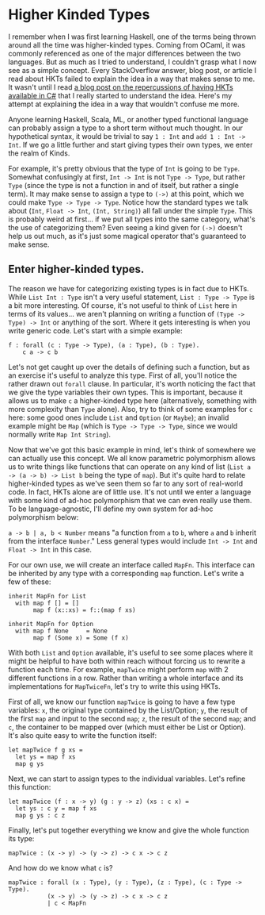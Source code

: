 # Higher Kinded Types

I remember when I was first learning Haskell, one of the terms being thrown around all the time was higher-kinded types. Coming from OCaml, it was commonly referenced as one of the major differences between the two languages. But as much as I tried to understand, I couldn't grasp what I now see as a simple concept. Every StackOverflow answer, blog post, or article I read about HKTs failed to explain the idea in a way that makes sense to me. It wasn't until I read [a blog post on the repercussions of having HKTs available in C#](http://www.sparxeng.com/blog/software/an-example-of-what-higher-kinded-types-could-make-possible-in-c) that I really started to understand the idea. Here's my attempt at explaining the idea in a way that wouldn't confuse me more.

Anyone learning Haskell, Scala, ML, or another typed functional language can probably assign a type to a short term without much thought. In our hypothetical syntax, it would be trivial to say `1 : Int` and `add 1 : Int -> Int`. If we go a little further and start giving types their own types, we enter the realm of Kinds.

For example, it's pretty obvious that the type of `Int` is going to be `Type`. Somewhat confusingly at first, `Int -> Int` is not `Type -> Type`, but rather `Type` (since the type is not a function in and of itself, but rather a single term). It may make sense to assign a type to `(->)` at this point, which we could make `Type -> Type -> Type`. Notice how the standard types we talk about (`Int`, `Float -> Int`, `(Int, String)`) all fall under the simple `Type`. This is probably weird at first... if we put all types into the same category, what's the use of categorizing them? Even seeing a kind given for `(->)` doesn't help us out much, as it's just some magical operator that's guaranteed to make sense.

## Enter higher-kinded types.

The reason we have for categorizing existing types is in fact due to HKTs. While `List Int : Type` isn't a very useful statement, `List : Type -> Type` is a bit more interesting. Of course, it's not useful to think of `List` here in terms of its values... we aren't planning on writing a function of `(Type -> Type) -> Int` or anything of the sort. Where it gets interesting is when you write generic code. Let's start with a simple example:

```
f : forall (c : Type -> Type), (a : Type), (b : Type).
    c a -> c b
```

Let's not get caught up over the details of defining such a function, but as an exercise it's useful to analyze this type. First of all, you'll notice the rather drawn out `forall` clause. In particular, it's worth noticing the fact that we give the type variables their own types. This is important, because it allows us to make `c` a higher-kinded type here (alternatively, something with more complexity than `Type` alone). Also, try to think of some examples for `c` here: some good ones include `List` and `Option` (or `Maybe`); an invalid example might be `Map` (which is `Type -> Type -> Type`, since we would normally write `Map Int String`).

Now that we've got this basic example in mind, let's think of somewhere we can actually use this concept. We all know parametric polymorphism allows us to write things like functions that can operate on any kind of list (`List a -> (a -> b) -> List b` being the type of `map`). But it's quite hard to relate higher-kinded types as we've seen them so far to any sort of real-world code. In fact, HKTs alone are of little use. It's not until we enter a language with some kind of ad-hoc polymorphism that we can even really use them. To be language-agnostic, I'll define my own system for ad-hoc polymorphism below:

`a -> b | a, b < Number` means "a function from `a` to `b`, where `a` and `b` inherit from the interface `Number`." Less general types would include `Int -> Int` and `Float -> Int` in this case.

For our own use, we will create an interface called `MapFn`. This interface can be inherited by any type with a corresponding `map` function. Let's write a few of these:

```
inherit MapFn for List
  with map f [] = []
       map f (x::xs) = f::(map f xs)

inherit MapFn for Option
  with map f None     = None
       map f (Some x) = Some (f x)
```

With both `List` and `Option` available, it's useful to see some places where it might be helpful to have both within reach without forcing us to rewrite a function each time. For example, `mapTwice` might perform `map` with 2 different functions in a row. Rather than writing a whole interface and its implementations for `MapTwiceFn`, let's try to write this using HKTs.

First of all, we know our function `mapTwice` is going to have a few type variables: `x`, the original type contained by the List/Option; `y`, the result of the first `map` and input to the second `map`; `z`, the result of the second `map`; and `c`, the container to be mapped over (which must either be List or Option). It's also quite easy to write the function itself:

```
let mapTwice f g xs =
  let ys = map f xs
  map g ys
```

Next, we can start to assign types to the individual variables. Let's refine this function:

```
let mapTwice (f : x -> y) (g : y -> z) (xs : c x) =
  let ys : c y = map f xs
  map g ys : c z
```

Finally, let's put together everything we know and give the whole function its type:

```
mapTwice : (x -> y) -> (y -> z) -> c x -> c z
```

And how do we know what `c` is?

```
mapTwice : forall (x : Type), (y : Type), (z : Type), (c : Type -> Type).
           (x -> y) -> (y -> z) -> c x -> c z
           | c < MapFn
```
